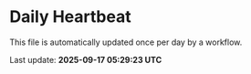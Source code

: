 # Daily Heartbeat
This file is automatically updated once per day by a workflow.

Last update: **2025-09-17 05:29:23 UTC**
